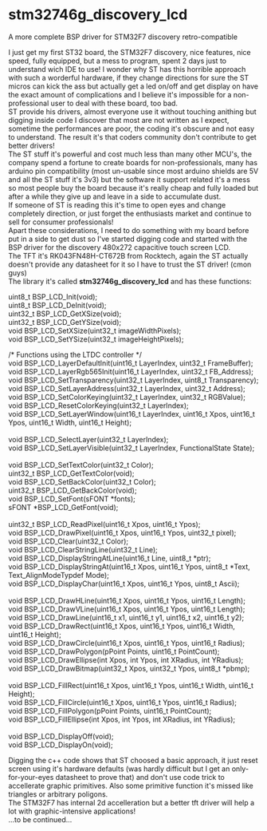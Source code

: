 # stm32746g_discovery_lcd
A more complete BSP driver for STM32F7 discovery retro-compatible

I just get my first ST32 board, the STM32F7 discovery, nice features, nice speed, fully equipped, but a mess to program, spent 2 days just to understand wich IDE to use!
I wonder why ST has this horrible approach with such a worderful hardware, if they change directions for sure the ST micros can kick the ass but actually get a led on/off and get display on have the exact amount of complications and I believe it's impossible for a non-professional user to deal with these board, too bad.<br>
ST provide his drivers, almost everyone use it without touching anithing but digging inside code I discover that most are not written as I expect, sometime the performances are poor, the coding it's obscure and not easy to understand. The result it's that coders community don't contribute to get better drivers!<br>
The ST stuff it's powerful and cost much less than many other MCU's, the company spend a fortune to create boards for non-professionals, many has arduino pin compatibility (most un-usable since most arduino shields are 5V and all the ST stuff it's 3v3) but the software it support related it's a mess so most people buy the board because it's really cheap and fully loaded but after a while they give up and leave in a side to accumulate dust.<br>
If someone of ST is reading this it's time to open eyes and change completely direction, or just forget the enthusiasts market and continue to sell for consumer professionals!<br>
Apart these considerations, I need to do something with my board before put in a side to get dust so I've started digging code and started with the BSP driver for the discovery 480x272 capacitive touch screen LCD.<br>
The TFT it's RK043FN48H-CT672B from Rocktech, again the ST actually doesn't provide any datasheet for it so I have to trust the ST driver! (cmon guys) <br>
The library it's called <b>stm32746g_discovery_lcd</b> and has these functions:<br>

uint8_t  BSP_LCD_Init(void);<br>
uint8_t  BSP_LCD_DeInit(void);<br>
uint32_t BSP_LCD_GetXSize(void);<br>
uint32_t BSP_LCD_GetYSize(void);<br>
void     BSP_LCD_SetXSize(uint32_t imageWidthPixels);<br>
void     BSP_LCD_SetYSize(uint32_t imageHeightPixels);<br>

/* Functions using the LTDC controller */<br>
void     BSP_LCD_LayerDefaultInit(uint16_t LayerIndex, uint32_t FrameBuffer);<br>
void     BSP_LCD_LayerRgb565Init(uint16_t LayerIndex, uint32_t FB_Address);<br>
void     BSP_LCD_SetTransparency(uint32_t LayerIndex, uint8_t Transparency);<br>
void     BSP_LCD_SetLayerAddress(uint32_t LayerIndex, uint32_t Address);<br>
void     BSP_LCD_SetColorKeying(uint32_t LayerIndex, uint32_t RGBValue);<br>
void     BSP_LCD_ResetColorKeying(uint32_t LayerIndex);<br>
void     BSP_LCD_SetLayerWindow(uint16_t LayerIndex, uint16_t Xpos, uint16_t Ypos, uint16_t Width, uint16_t Height);<br>
<br>
void     BSP_LCD_SelectLayer(uint32_t LayerIndex);<br>
void     BSP_LCD_SetLayerVisible(uint32_t LayerIndex, FunctionalState State);<br>
<br>
void     BSP_LCD_SetTextColor(uint32_t Color);<br>
uint32_t BSP_LCD_GetTextColor(void);<br>
void     BSP_LCD_SetBackColor(uint32_t Color);<br>
uint32_t BSP_LCD_GetBackColor(void);<br>
void     BSP_LCD_SetFont(sFONT *fonts);<br>
sFONT    *BSP_LCD_GetFont(void);<br>
<br>
uint32_t BSP_LCD_ReadPixel(uint16_t Xpos, uint16_t Ypos);<br>
void     BSP_LCD_DrawPixel(uint16_t Xpos, uint16_t Ypos, uint32_t pixel);<br>
void     BSP_LCD_Clear(uint32_t Color);<br>
void     BSP_LCD_ClearStringLine(uint32_t Line);<br>
void     BSP_LCD_DisplayStringAtLine(uint16_t Line, uint8_t *ptr);<br>
void     BSP_LCD_DisplayStringAt(uint16_t Xpos, uint16_t Ypos, uint8_t *Text, Text_AlignModeTypdef Mode);<br>
void     BSP_LCD_DisplayChar(uint16_t Xpos, uint16_t Ypos, uint8_t Ascii);<br>
<br>
void     BSP_LCD_DrawHLine(uint16_t Xpos, uint16_t Ypos, uint16_t Length);<br>
void     BSP_LCD_DrawVLine(uint16_t Xpos, uint16_t Ypos, uint16_t Length);<br>
void     BSP_LCD_DrawLine(uint16_t x1, uint16_t y1, uint16_t x2, uint16_t y2);<br>
void     BSP_LCD_DrawRect(uint16_t Xpos, uint16_t Ypos, uint16_t Width, uint16_t Height);<br>
void     BSP_LCD_DrawCircle(uint16_t Xpos, uint16_t Ypos, uint16_t Radius);<br>
void     BSP_LCD_DrawPolygon(pPoint Points, uint16_t PointCount);<br>
void     BSP_LCD_DrawEllipse(int Xpos, int Ypos, int XRadius, int YRadius);<br>
void     BSP_LCD_DrawBitmap(uint32_t Xpos, uint32_t Ypos, uint8_t *pbmp);<br>
<br>
void     BSP_LCD_FillRect(uint16_t Xpos, uint16_t Ypos, uint16_t Width, uint16_t Height);<br>
void     BSP_LCD_FillCircle(uint16_t Xpos, uint16_t Ypos, uint16_t Radius);<br>
void     BSP_LCD_FillPolygon(pPoint Points, uint16_t PointCount);<br>
void     BSP_LCD_FillEllipse(int Xpos, int Ypos, int XRadius, int YRadius);<br>
<br>
void     BSP_LCD_DisplayOff(void);<br>
void     BSP_LCD_DisplayOn(void);<br>

Digging the c++ code shows that ST choosed a basic approach, it just reset screen using it's hardware defaults (was hardly difficult but I get an only-for-your-eyes datasheet to prove that) and don't use code trick to accellerate graphic primitives. Also some primitive function it's missed like triangles or arbitrary poligons.<br>
The STM32F7 has internal 2d accelleration but a better tft driver will help a lot with graphic-intensive applications!<br>
...to be continued...<br>


